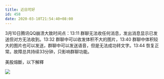 ```yaml
---
title: 近日可好
id: 458
date: 2020-03-10T21:54:40+08:00
---
```



3月10日腾讯QQ崩溃大致时间点：13:11 群聊无法收任何消息，发出消息显示已发送但对方无法收到。13:32 群聊中可以收发体积不大的图片，13:40 群聊中体积较大的图片也可以发送，群聊中可以发送语音，但是无法成功转文字。13:44 恢复正常。故障总共持续33分钟，只影响群聊功能。

美股熔斷，以下解釋

![](http://192.144.164.198/wordpress/wp-content/uploads/2020/03/1583848410661-512x1024.jpeg)